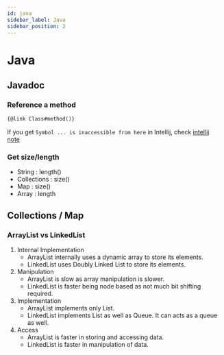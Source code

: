 ```yaml
---
id: java
sidebar_label: Java
sidebar_position: 2
---
```

# Java

## Javadoc

### Reference a method
```javadoc
{@link Class#method()}
```
If you get `Symbol ... is inaccessible from here` in Intellij, check [intellij note](https://zenan-xu.github.io/docs/intellij#settings)

### Get size/length
- String : length()
- Collections : size()
- Map : size()
- Array : length

## Collections / Map

### ArrayList vs LinkedList
1. Internal Implementation
    * ArrayList internally uses a dynamic array to store its elements.
    * LinkedList uses Doubly Linked List to store its elements.
2. Manipulation
    * ArrayList is slow as array manipulation is slower.
    * LinkedList is faster being node based as not much bit shifting required.
3. Implementation
    * ArrayList implements only List. 
    * LinkedList implements List as well as Queue. It can acts as a queue as well.
4. Access
    * ArrayList is faster in storing and accessing data.
    * LinkedList is faster in manipulation of data.


